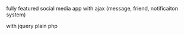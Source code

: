fully featured social media app with ajax (message, friend, notificaiton system)

with jquery
plain php 
